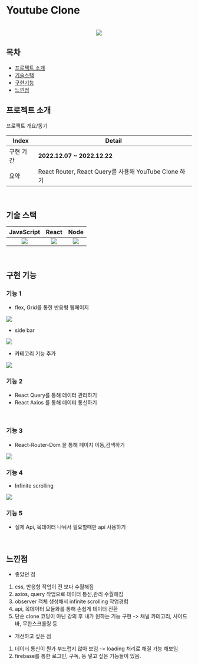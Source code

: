 
# Youtube Clone



<p align="center">
  <br>
<!-- <img src="https://user-images.githubusercontent.com/101728625/206084906-0b496764-6bf1-4976-a873-a1fd22630277.png"/> -->
<img src="https://user-images.githubusercontent.com/101728625/211124052-92c42d80-da62-49c4-b102-a94687d27e20.png"/>


  <br>
</p>


## 목차
- [프로젝트 소개](#프로젝트-소개)
- [기술스택](#기술-스택)
- [구현기능](#구현-기능)
- [느낀점](#느낀점)



## 프로젝트 소개

<p align="justify">
프로젝트 개요/동기
</p>

<p align="center">

| Index | Detail                                                                                                                                                                                           |
|-------|--------------------------------------------------------------------------------------------------------------------------------------------------------------------------------------------------|
| 구현 기간 | **2022.12.07 ~ 2022.12.22**                                                                                                                                                                                                                                                                                                                                           
| 요약 |React Router, React Query를 사용해 YouTube Clone 하기 | 
</p>

<br>

## 기술 스택

| JavaScript |  React   |  Node   |  
| :--------: | :------: | :-----: | 
|   <img src="https://user-images.githubusercontent.com/101728625/205824814-ff390f33-e823-42f6-850d-eb906733f377.png">   | <img src="https://user-images.githubusercontent.com/101728625/205825066-16686d43-2f6b-4e8c-bd23-60afe900cd87.png"> | <img src="https://user-images.githubusercontent.com/101728625/205825143-b99d9b06-7ad1-4c37-879e-f51e3d5317e4.png"> |
<br>

## 구현 기능


### 기능 1

- flex, Grid를 통한 반응형 웹페이지
<img src ="https://user-images.githubusercontent.com/101728625/211121612-33cae41a-f471-4201-afcf-9918d407796a.gif"/>
<br/>

- side bar  
<img src = "https://user-images.githubusercontent.com/101728625/211121650-3d4c4d43-66ec-438d-90d3-f86bdc359b99.gif"/>
<br/>

- 카테고리 기능 추가 
<img src ="https://user-images.githubusercontent.com/101728625/211121690-1a5f0e4f-7915-4b9b-82ae-db788bb76c7c.gif"/>
<br/>



### 기능 2
- React Query를 통해 데이터 관리하기
- React Axios 를 통해 데이터 통신하기
<br/>

### 기능 3
- React-Router-Dom 을 통해 페이지 이동,검색하기 
<img src ="https://user-images.githubusercontent.com/101728625/211122144-3086c96f-2de1-4451-9407-ac83ff0dc25b.gif"/>
<br/>



### 기능 4
- Infinite scrolling 
<img src ="https://user-images.githubusercontent.com/101728625/211122568-92e6aca4-8411-4fdb-9729-25018d9d2921.gif"/>
<br/>

### 기능 5

- 실제 Api, 목데이터 나눠서 필요할때만  api 사용하기   

<br/>

## 느낀점

- 좋았던 점
<p align="justify">
  
1. css, 반응형 작업이 전 보다 수월해짐
2. axios, query 작업으로 데이터 통신,관리 수월해짐
3. observer 객체 생성해서 infinite scrolling 작업경험 
4. api, 목데이터 모듈화를 통해 손쉽게 데이터 전환 
5. 단순 clone 코딩이 아닌 강의 후 내가 원하는 기능 구현 -> 채널 카테고리, 사이드바, 무한스크롤링 등
</p>


- 개선하고 싶은 점
<p align="justify">
  
1. 데이터 통신이 뭔가 부드럽지 않아 보임 -> loading 처리로 해결 가능 해보임  
2. firebase를 통한 로그인, 구독, 등 넣고 싶은 기능들이 있음.



</p>
